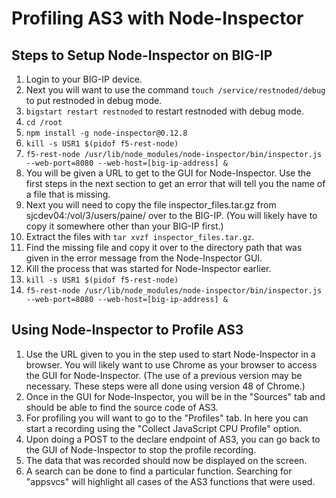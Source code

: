 # Profiling AS3 with Node-Inspector

## Steps to Setup Node-Inspector on BIG-IP
1. Login to your BIG-IP device.
2. Next you will want to use the command `touch /service/restnoded/debug` to put restnoded in debug mode.
3.  `bigstart restart restnoded` to restart restnoded with debug mode.
4. `cd /root`
5. `npm install -g node-inspector@0.12.8`
6. `kill -s USR1 $(pidof f5-rest-node)`
7. `f5-rest-node /usr/lib/node_modules/node-inspector/bin/inspector.js --web-port=8080 --web-host=[big-ip-address] &`
8. You will be given a URL to get to the GUI for Node-Inspector. 
Use the first steps in the next section to get an error that will tell you the name of a file that is missing.
9. Next you will need to copy the file inspector_files.tar.gz from sjcdev04:/vol/3/users/paine/ over to the BIG-IP. 
(You will likely have to copy it somewhere other than your BIG-IP first.)
10. Extract the files with `tar xvzf inspector_files.tar.gz`.
11. Find the missing file and copy it over to the directory path that was given in the error message from the Node-Inspector GUI.
12. Kill the process that was started for Node-Inspector earlier.
13. `kill -s USR1 $(pidof f5-rest-node)`
14. `f5-rest-node /usr/lib/node_modules/node-inspector/bin/inspector.js --web-port=8080 --web-host=[big-ip-address] &`

## Using Node-Inspector to Profile AS3
1. Use the URL given to you in the step used to start Node-Inspector in a browser. 
You will likely want to use Chrome as your browser to access the GUI for Node-Inspector. 
(The use of a previous version may be necessary. These steps were all done using version 48 of Chrome.)
2. Once in the GUI for Node-Inspector, you will be in the "Sources" tab and should be able to find the source code of AS3. 
3. For profiling you will want to go to the "Profiles" tab. 
In here you can start a recording using the "Collect JavaScript CPU Profile" option.
4. Upon doing a POST to the declare endpoint of AS3, you can go back to the GUI of Node-Inspector to stop the profile recording. 
5. The data that was recorded should now be displayed on the screen.
6. A search can be done to find a particular function. 
Searching for "appsvcs" will highlight all cases of the AS3 functions that were used.
